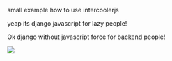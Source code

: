 small example how to use intercoolerjs

yeap its django javascript for lazy people!

Ok django without javascript force for backend people!


![](http://g.recordit.co/WriiMjEqoD.gif)

